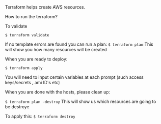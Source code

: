Terraform helps create AWS resources.

How to run the terraform? 

To validate

`$ terraform validate`

If no template errors are found you can run a plan:
`$ terraform plan`
This will show you how many resources will be created

When you are ready to deploy:

`$ terraform apply`

You will need to input certain variables at each prompt (such access keys/secrets , ami ID's etc)

When you are done with the hosts, please clean up:

`$ terraform plan -destroy`
This will show us which resources are going to be destroye

To apply this:
`$ terraform destroy`
